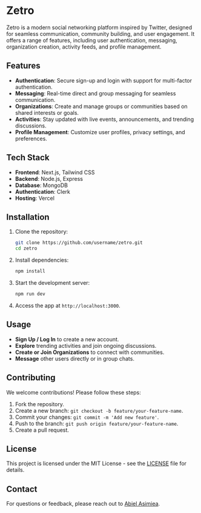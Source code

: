 # Zetro

Zetro is a modern social networking platform inspired by Twitter, designed for seamless communication, community building, and user engagement. It offers a range of features, including user authentication, messaging, organization creation, activity feeds, and profile management.

## Features

- **Authentication**: Secure sign-up and login with support for multi-factor authentication.
- **Messaging**: Real-time direct and group messaging for seamless communication.
- **Organizations**: Create and manage groups or communities based on shared interests or goals.
- **Activities**: Stay updated with live events, announcements, and trending discussions.
- **Profile Management**: Customize user profiles, privacy settings, and preferences.

## Tech Stack

- **Frontend**: Next.js, Tailwind CSS
- **Backend**: Node.js, Express
- **Database**: MongoDB
- **Authentication**: Clerk
- **Hosting**: Vercel

## Installation

1. Clone the repository:
   ```bash
   git clone https://github.com/username/zetro.git
   cd zetro
   ```

2. Install dependencies:
   ```bash
   npm install
   ```

  

3. Start the development server:
   ```bash
   npm run dev
   ```

4. Access the app at `http://localhost:3000`.

## Usage

- **Sign Up / Log In** to create a new account.
- **Explore** trending activities and join ongoing discussions.
- **Create or Join Organizations** to connect with communities.
- **Message** other users directly or in group chats.

## Contributing

We welcome contributions! Please follow these steps:

1. Fork the repository.
2. Create a new branch: `git checkout -b feature/your-feature-name`.
3. Commit your changes: `git commit -m 'Add new feature'`.
4. Push to the branch: `git push origin feature/your-feature-name`.
5. Create a pull request.

## License

This project is licensed under the MIT License - see the [LICENSE](LICENSE) file for details.

## Contact

For questions or feedback, please reach out to [Abiel Asimiea](mailto:dbestabo28@gmail.com).
